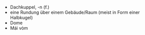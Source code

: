 - Dachkuppel, -n (f.)
- eine Rundung über einem Gebäude/Raum (meist in Form einer Halbkugel)
- Dome
- Mái vòm